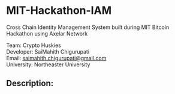 # MIT-Hackathon-IAM
Cross Chain Identity Management System built during MIT Bitcoin Hackathon using Axelar Network

Team: Crypto Huskies <br>
Developer: SaiMahith Chigurupati <br>
Email: saimahith.chigurupati@gmail.com <br>
University: Northeaster University <br>

## Description:

